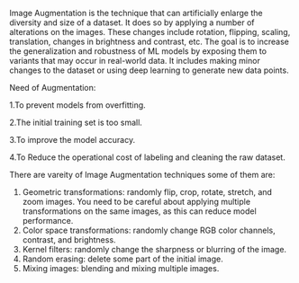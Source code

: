 Image Augmentation is the technique that can artificially enlarge the diversity and size of a dataset. It does so by applying a number of alterations on the images. These changes include rotation, flipping, scaling, translation, changes in brightness and contrast, etc. The goal is to increase the generalization and robustness of ML models by exposing them
to variants that may occur in real-world data. It includes making minor changes to the dataset or using deep learning to generate new data points.

Need of Augmentation:

1.To prevent models from overfitting.

2.The initial training set is too small.

3.To improve the model accuracy.

4.To Reduce the operational cost of labeling and cleaning the raw dataset.

There are vareity of Image Augmentation techniques some of them are:
1. Geometric transformations: randomly flip, crop, rotate, stretch, and zoom images. You need to be careful about applying multiple transformations on the same images, as this can reduce model performance. 
2. Color space transformations: randomly change RGB color channels, contrast, and brightness.
3. Kernel filters: randomly change the sharpness or blurring of the image.
4. Random erasing: delete some part of the initial image.
5. Mixing images: blending and mixing multiple images. 
